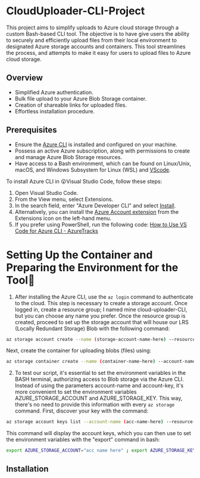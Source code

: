 # CloudUploader-CLI-Project

This project aims to simplify uploads to Azure cloud storage through a custom Bash-based CLI tool. The objective is to have give users the ability to securely and efficiently upload files from their local environment to designated Azure storage accounts and containers. This tool streamlines the process, and attempts to make it easy for users to upload files to Azure cloud storage.

## Overview

- Simplified Azure authentication.
- Bulk file upload to your Azure Blob Storage container.
- Creation of shareable links for uploaded files.
- Effortless installation procedure.

## Prerequisites

- Ensure the [Azure CLI](https://docs.microsoft.com/cli/azure/install-azure-cli) is installed and configured on your machine.
- Possess an active Azure subscription, along with permissions to create and manage Azure Blob Storage resources.
- Have access to a Bash environment, which can be found on Linux/Unix, macOS, and Windows Subsystem for Linux (WSL) and [VScode](https://code.visualstudio.com/Download).

To install Azure CLI in 😮Visual Studio Code, follow these steps:
1. Open Visual Studio Code.
2. From the View menu, select Extensions.
3. In the search field, enter "Azure Developer CLI" and select [Install](https://learn.microsoft.com/en-us/azure/developer/azure-developer-cli/debug).
4. Alternatively, you can install the [Azure Account extension](https://www.howtogeek.com/devops/how-to-access-azure-cloud-shell-from-visual-studio-code/) from the Extensions icon on the left-hand menu.
5. If you prefer using PowerShell, run the following code: [How to Use VS Code for Azure CLI - AzureTracks](https://azuretracks.com/2019/12/how-to-use-vs-code-for-azure-cli/)


# Setting Up the Container and Preparing the Environment for the Tool🚀
1. After installing the Azure CLI, use the `az login` command to authenticate to the cloud. This step is necessary to create a storage account. Once logged in, create a resource group; I named mine cloud-uploader-CLI, but you can choose any name you prefer.
Once the resource group is created, proceed to set up the storage account that will house our LRS (Locally Redundant Storage) Blob with the following command:
```bash
az storage account create --name (storage-account-name-here) --resource-group (resource-group-name-here) --location eastus --sku Standard_LRS --kind StorageV2 --allow-blob-public-access false
```
Next, create the container for uploading blobs (files) using:
```bash
az storage container create --name (container-name-here) --account-name (storage-account) --auth-mode login
```
2. To test our script, it's essential to set the environment variables in the BASH terminal, authorizing access to Blob storage via the Azure CLI. Instead of using the parameters account-name and account-key, it's more convenient to set the environment variables AZURE_STORAGE_ACCOUNT and AZURE_STORAGE_KEY. This way, there's no need to provide this information with every `az storage` command. First, discover your key with the command:
```bash
az storage account keys list --account-name (acc-name-here) --resource-group (resource-group-name-here) --output Table
```
This command will display the account keys, which you can then use to set the environment variables with the "export" command in bash:
```bash
export AZURE_STORAGE_ACCOUNT="acc name here" ; export AZURE_STORAGE_KEY="key goes here"
```

## Installation

